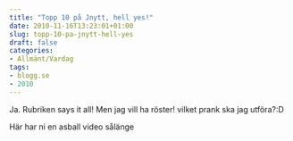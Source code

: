```yaml
---
title: "Topp 10 på Jnytt, hell yes!"
date: 2010-11-16T13:23:01+01:00
slug: topp-10-pa-jnytt-hell-yes
draft: false
categories:
- Allmänt/Vardag
tags:
- blogg.se
- 2010
---
```

Ja. Rubriken says it all! Men jag vill ha röster! vilket prank ska jag utföra?:D  
  
Här har ni en asball video sålänge